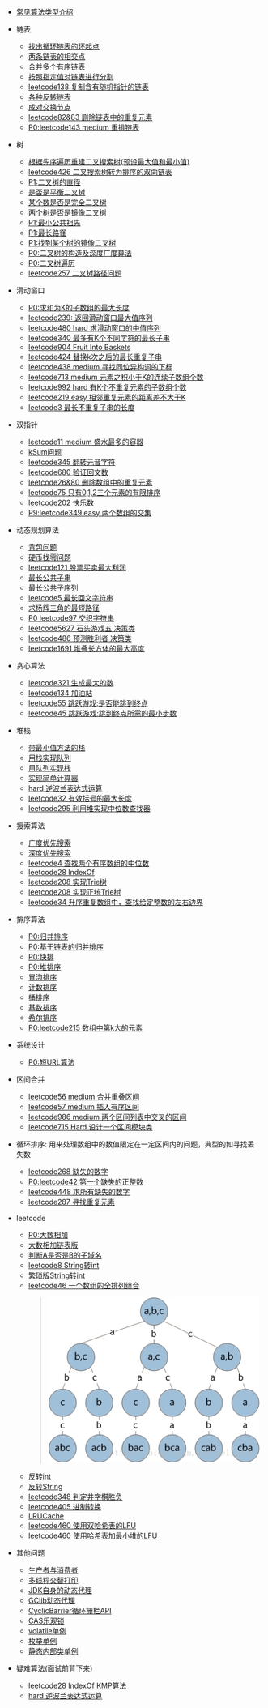 - [常见算法类型介绍](https://www.zhihu.com/question/36738189/answer/908664455)
- 链表
    - [找出循环链表的环起点](src/main/java/basic/linkedList/CycleNode.java)
    - [两条链表的相交点](src/main/java/basic/linkedList/IntersectionNode.java)
    - [合并多个有序链表](src/main/java/basic/linkedList/MergedSortedList.java)
    - [按照指定值对链表进行分割](src/main/java/basic/linkedList/PartitionList.java)
    - [leetcode138 复制含有随机指针的链表](src/main/java/basic/linkedList/RandomPointerCopy.java)
    - [各种反转链表](src/main/java/basic/linkedList/RevertLinkedList.java)
    - [成对交换节点](src/main/java/basic/linkedList/SwapPairs.java)
    - [leetcode82&83 删除链表中的重复元素](src/main/java/basic/doublePointer/DeleteDuplicatesFromListNode.java)
    - [P0:leetcode143 medium 重排链表](src/main/java/basic/doublePointer/ReorderList.java)
- 树
    -  [根据先序遍历重建二叉搜索树(预设最大值和最小值)](src/main/java/basic/tree/BstFromPreorder.java)
    -  [leetcode426 二叉搜索树转为排序的双向链表](src/main/java/basic/tree/ConvertTreeNode2DoubleList.java)
    -  [P1:二叉树的直径](src/main/java/basic/tree/DiameterOfBinaryTree.java)
    -  [是否是平衡二叉树](src/main/java/basic/tree/IsBalanced.java)
    -  [某个数是否是完全二叉树](src/main/java/basic/tree/IsCompleteTree.java)
    -  [两个树是否是镜像二叉树](src/main/java/basic/tree/IsSameTreeNode.java)
    -  [P1:最小公共祖先](src/main/java/basic/tree/LowestCommonAncestor.java)
    -  [P1:最长路径](src/main/java/basic/tree/MaxPathSum.java)
    -  [P1:找到某个树的镜像二叉树](src/main/java/basic/tree/MirrorBinaryTree.java)
    -  [P0:二叉树的构造及深度广度算法](src/main/java/basic/tree/TreeNode.java)
    -  [P0:二叉树遍历](src/main/java/basic/tree/TraverseOrder.java)
    - [leetcode257 二叉树路径问题](src/main/java/basic/tree/BinaryTreePaths.java)  
- 滑动窗口
    -  [P0:求和为K的子数组的最大长度](src/main/java/basic/slidingWindow/MaxSubArrayLenEqualsK.java)
    -  [leetcode239: 返回滑动窗口最大值序列](src/main/java/basic/slidingWindow/MaxSlidingWindow.java)
    -  [leetcode480 hard 求滑动窗口的中值序列](src/main/java/basic/slidingWindow/MedianSlidingWindow.java)
    -  [leetcode340 最多有K个不同字符的最长子串](src/main/java/basic/slidingWindow/LengthOfLongestSubstringKDistinct.java)
    -  [leetcode904 Fruit Into Baskets](src/main/java/basic/slidingWindow/TotalFruit.java)
    -  [leetcode424 替换k次之后的最长重复子串](src/main/java/basic/slidingWindow/CharacterReplacement.java)
    -  [leetcode438 medium 寻找同位异构词的下标](src/main/java/basic/slidingWindow/FindAnagrams.java)
    -  [leetcode713 medium 元素之积小于K的连续子数组个数](src/main/java/basic/slidingWindow/NumSubArrayProductLessThanK.java)
    -  [leetcode992 hard 有K个不重复元素的子数组个数](src/main/java/basic/slidingWindow/SubarraysWithKDistinct.java)
    -  [leetcode219 easy 相邻重复元素的距离差不大于K](src/main/java/basic/slidingWindow/ContainsNearbyDuplicate.java)
     - [leetcode3 最长不重复子串的长度](src/main/java/basic/slidingWindow/LengthOfLongestSubstring.java)
- 双指针
    -  [leetcode11 medium 盛水最多的容器](src/main/java/basic/doublePointer/MaxArea.java)
    -  [kSum问题](src/main/java/basic/doublePointer/SumProblem.java)
    -  [leetcode345 翻转元音字符](src/main/java/basic/doublePointer/ReverseVowels.java)
    -  [leetcode680 验证回文数](src/main/java/basic/doublePointer/ValidPalindrome.java)
    -  [leetcode26&80 删除数组中的重复元素](src/main/java/basic/doublePointer/RemoveDuplicatesFormArray.java)
    -  [leetcode75 只有0,1,2三个元素的有限排序](src/main/java/basic/doublePointer/SortColors.java)
    -  [leetcode202 快乐数](src/main/java/basic/doublePointer/HappyNumber.java)
    -  [P9:leetcode349 easy 两个数组的交集](src/main/java/basic/doublePointer/IntersectionOfTwoArrays.java)  
- 动态规划算法
    - [背包问题](src/main/java/basic/dynamic/BackPack.java)
    - [硬币找零问题](src/main/java/basic/dynamic/CoinChange.java)
    - [leetcode121 股票买卖最大利润](src/main/java/basic/dynamic/MaxProfit.java)
    - [最长公共子串](src/main/java/basic/dynamic/LongestCommonSubString.java)
    - [最长公共子序列](src/main/java/basic/dynamic/LongestCommonSubsequence.java)
    - [leetcode5 最长回文字符串](src/main/java/basic/dynamic/LongestPalindrome.java)
    - [求杨辉三角的最短路径](src/main/java/basic/dynamic/YangHuiTriangle.java)
    - [P0 leetcode97 交织字符串](src/main/java/basic/dynamic/InterleavingString.java)
    - [leetcode5627 石头游戏五 决策类](src/main/java/basic/dynamic/StoneGameVII.java)
    - [leetcode486 预测胜利者 决策类](src/main/java/basic/dynamic/PredictTheWinner.java)
    - [leetcode1691 堆叠长方体的最大高度](src/main/java/basic/dynamic/MaxHeight.java)
- 贪心算法
    - [leetcode321 生成最大的数](src/main/java/basic/greedy/CreateMaxNumber.java)
    - [leetcode134 加油站](src/main/java/basic/greedy/GasStation.java)
    - [leetcode55 跳跃游戏:是否能跳到终点](src/main/java/basic/greedy/JumpGame.java)
    - [leetcode45 跳跃游戏:跳到终点所需的最小步数](src/main/java/basic/greedy/JumpGame2.java)    
- 堆栈
    - [带最小值方法的栈](src/main/java/basic/QueueAndStack/MinStack.java)
    - [用栈实现队列](src/main/java/basic/QueueAndStack/MyQueue.java)
    - [用队列实现栈](src/main/java/basic/QueueAndStack/MyStack.java)
    - [实现简单计算器](src/main/java/basic/QueueAndStack/BasicCalculator.java)
    - [hard 逆波兰表达式运算](src/main/java/basic/QueueAndStack/NiBoLan.java)
    - [leetcode32 有效括号的最大长度](src/main/java/basic/QueueAndStack/LongestValidParentheses.java)
    - [leetcode295 利用堆实现中位数查找器](src/main/java/basic/QueueAndStack/MedianFinder.java)
- 搜索算法
    - [广度优先搜索](src/main/java/basic/search/BreadthFirstSearch.java)
    - [深度优先搜索](src/main/java/basic/search/DeepFirstSearch.java)
    - [leetcode4 查找两个有序数组的中位数](src/main/java/basic/search/FindMedianSortedArrays.java)
    - [leetcode28 IndexOf](src/main/java/basic/search/IndexOfImpl.java)
    - [leetcode208 实现Trie树](src/main/java/basic/search/Trie.java)
    - [leetcode208 实现正统Trie树](src/main/java/basic/search/Trie2.java)
    - [leetcode34 升序重复数组中，查找给定整数的左右边界](src/main/java/basic/search/SearchRange.java)
- 排序算法  
     - [P0:归并排序](src/main/java/basic/sort/MergeSort.java)
     - [P0:基于链表的归并排序](src/main/java/basic/sort/MergeListSort.java)
     - [P0:快排](src/main/java/basic/sort/QuickSort.java)
     - [P0:堆排序](src/main/java/basic/sort/HeapSort.java)
     - [冒泡排序](src/main/java/basic/sort/BubbleSort.java)
     - [计数排序](src/main/java/basic/sort/CountingSort.java)
     - [桶排序](src/main/java/basic/sort/BucketSort.java)
     - [基数排序](src/main/java/basic/sort/RadixSort.java)
     - [希尔排序](src/main/java/basic/sort/ShellSort.java)
     - [P0:leetcode215 数组中第k大的元素](src/main/java/basic/sort/FindKthLargest.java)
- 系统设计
    -  [P0:短URL算法](src/main/java/system/design/Codec.java)
- 区间合并
    -  [leetcode56 medium 合并重叠区间](src/main/java/basic/mergeIntervals/MergeIntervals.java)
    -  [leetcode57 medium 插入有序区间](src/main/java/basic/mergeIntervals/InsertIntervals.java)
    -  [leetcode986 medium 两个区间列表中交叉的区间](src/main/java/basic/mergeIntervals/IntervalListIntersection.java)
    -  [leetcode715 Hard 设计一个区间模块类](src/main/java/basic/mergeIntervals/RangeModule.java)
    
- 循环排序: 用来处理数组中的数值限定在一定区间内的问题，典型的如寻找丢失数
    - [leetcode268 缺失的数字](src/main/java/basic/cyclicSort/MissingNumber.java)
    - [P0:leetcode42 第一个缺失的正整数](src/main/java/basic/cyclicSort/FirstMissingPositive.java)
    - [leetcode448 求所有缺失的数字](src/main/java/basic/cyclicSort/FindDisappearedNumbers.java)
    - [leetcode287 寻找重复元素](src/main/java/basic/cyclicSort/FindDuplicateNumber.java)
- leetcode   
    - [P0:大数相加](src/main/java/leetcode/AddTwoNumber.java)
    - [大数相加链表版](src/main/java/leetcode/AddTwoLinkedList.java)
    - [判断A是否是B的子域名](src/main/java/leetcode/IsSubdomain.java)
    - [leetcode8 String转int](src/main/java/leetcode/MyAtoi.java)
    - [繁琐版String转int](src/main/java/leetcode/ParseInt.java)
    - [leetcode46 一个数组的全排列组合](src/main/java/leetcode/Permute.java)
        >![递归树](src/main/resources/permute_tree.jpg)
    - [反转int](src/main/java/leetcode/ReverseInt.java)
    - [反转String](src/main/java/leetcode/ReverseString.java)
    - [leetcode348 判定井字棋胜负](src/main/java/leetcode/TicTacToe.java)
    - [leetcode405 进制转换](src/main/java/leetcode/ConvertNum.java)
    - [LRUCache](src/main/java/leetcode/LRUCache.java)
    - [leetcode460 使用双哈希表的LFU](src/main/java/leetcode/LFUCache.java)
    - [leetcode460 使用哈希表加最小堆的LFU](src/main/java/leetcode/LFUCacheWithHeap.java)

- 其他问题
    - [生产者与消费者](src/main/java/common_problem/concurrent/ProducerAndConsumer2.java)
    - [多线程交替打印](src/main/java/common_problem/concurrent/MultiThreadPrint2.java)
    - [JDK自身的动态代理](src/main/java/common_problem/DynamicAgent.java)
    - [GClib动态代理](src/main/java/common_problem/CGlibAgent.java)
    - [CyclicBarrier循环栅栏API](src/main/java/common_problem/CyclicBarrierDemo.java)
    - [CAS乐观锁](src/main/java/common_problem/OptimisticLock.java)
    - [volatile单例](src/main/java/common_problem/SingtionVolatile.java)
    - [枚举单例](src/main/java/common_problem/SingtonEnum.java)
    - [静态内部类单例](src/main/java/common_problem/SingtonInnerClass.java)
    
- 疑难算法(面试前背下来)
    - [leetcode28 IndexOf KMP算法](src/main/java/basic/search/IndexOfImpl.java)
    - [hard 逆波兰表达式运算](src/main/java/basic/QueueAndStack/NiBoLan.java)
